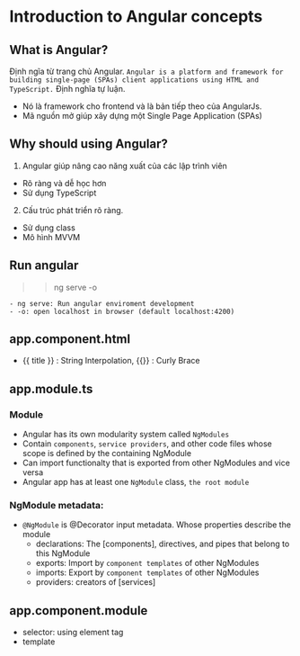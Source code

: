 # Introduction to Angular concepts

## What is Angular?
 
Định ngĩa từ trang chủ Angular.
`
  Angular is a platform and framework for building single-page (SPAs) client applications using HTML and TypeScript.
`
Định nghĩa tự luận.
- Nó là framework cho frontend và là bản tiếp theo của AngularJs.
- Mã nguồn mở giúp xây dựng một Single Page Application (SPAs)

## Why should using Angular?
1. Angular giúp nâng cao năng xuất của các lập trình viên
  - Rõ ràng và dễ học hơn
  - Sử dụng TypeScript
2. Cấu trúc phát triển rõ ràng.
  - Sử dụng class
  - Mô hình MVVM

## Run angular

> > ng serve -o

    - ng serve: Run angular enviroment development
    - -o: open localhost in browser (default localhost:4200)

## app.component.html

- {{ title }} : String Interpolation, {{}} : Curly Brace

## app.module.ts

### Module

- Angular has its own modularity system called `NgModules`
- Contain `components`, `service providers`, and other code files whose scope is defined by the containing NgModule
- Can import functionalty that is exported from other NgModules and vice versa
- Angular app has at least one `NgModule` class, `the root module`

### NgModule metadata:

- `@NgModule` is @Decorator input metadata. Whose properties describe the module
  - declarations: The [components], directives, and pipes that belong to this NgModule
  - exports: Import by `component templates` of other NgModules
  - imports: Export by `component templates` of other NgModules
  - providers: creators of [services]

## app.component.module

- selector: using element tag
- template

